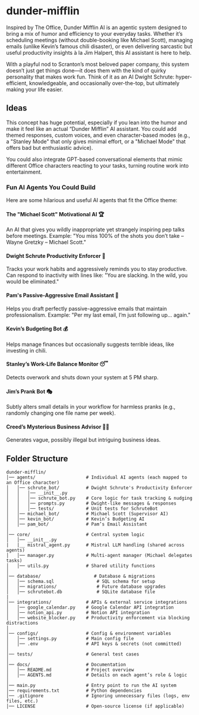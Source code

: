 # dunder-mifflin

Inspired by The Office, Dunder Mifflin AI is an agentic system designed to bring a mix of humor and efficiency to your everyday tasks. 
Whether it’s scheduling meetings (without double-booking like Michael Scott), managing emails (unlike Kevin’s famous chili disaster), or even delivering sarcastic but useful productivity insights à la Jim Halpert,
this AI assistant is here to help.

With a playful nod to Scranton’s most beloved paper company, this system doesn’t just get things done—it does them with the kind of quirky personality that makes work fun. 
Think of it as an AI Dwight Schrute: hyper-efficient, knowledgeable, and occasionally over-the-top, but ultimately making your life easier.

## Ideas
This concept has huge potential, especially if you lean into the humor and make it feel like an actual “Dunder Mifflin” AI assistant. You could add themed responses, custom voices, and even character-based modes (e.g., a "Stanley Mode" that only gives minimal effort, or a "Michael Mode" that offers bad but enthusiastic advice).

You could also integrate GPT-based conversational elements that mimic different Office characters reacting to your tasks, turning routine work into entertainment.

### Fun AI Agents You Could Build
Here are some hilarious and useful AI agents that fit the Office theme:

#### The "Michael Scott" Motivational AI 🏆


An AI that gives you wildly inappropriate yet strangely inspiring pep talks before meetings.
Example: "You miss 100% of the shots you don’t take – Wayne Gretzky – Michael Scott."

#### Dwight Schrute Productivity Enforcer 💼

Tracks your work habits and aggressively reminds you to stay productive.
Can respond to inactivity with lines like: "You are slacking. In the wild, you would be eliminated."

#### Pam's Passive-Aggressive Email Assistant 📧

Helps you draft perfectly passive-aggressive emails that maintain professionalism.
Example: "Per my last email, I’m just following up… again."

#### Kevin’s Budgeting Bot 💰

Helps manage finances but occasionally suggests terrible ideas, like investing in chili.

#### Stanley’s Work-Life Balance Monitor 😴

Detects overwork and shuts down your system at 5 PM sharp.

#### Jim’s Prank Bot 🎭

Subtly alters small details in your workflow for harmless pranks (e.g., randomly changing one file name per week).

#### Creed’s Mysterious Business Advisor 🕵️‍♂️

Generates vague, possibly illegal but intriguing business ideas.


## Folder Structure
```
dunder-mifflin/
│── agents/                   # Individual AI agents (each mapped to an Office character)
│   │── schrute_bot/          # Dwight Schrute's Productivity Enforcer
│   │   │── __init__.py
│   │   │── schrute_bot.py    # Core logic for task tracking & nudging
│   │   │── prompts.py        # Dwight-like messages & responses
│   │   │── tests/            # Unit tests for SchruteBot
│   │── michael_bot/          # Michael Scott (Supervisor AI)
│   │── kevin_bot/            # Kevin’s Budgeting AI
│   │── pam_bot/              # Pam’s Email Assistant
│
│── core/                     # Central system logic
│   │── __init__.py
|   |__ mistral_agent.py      # Mistral LLM handling (shared across agents)
│   │── manager.py            # Multi-agent manager (Michael delegates tasks)
│   │── utils.py              # Shared utility functions
│
│── database/                    # Database & migrations
│   │── schema.sql                # SQL schema for setup
│   │── migrations/               # Future database upgrades
│   │── schrutebot.db             # SQLite database file
|
│── integrations/             # APIs & external service integrations
│   │── google_calendar.py    # Google Calendar API integration
│   │── notion_api.py         # Notion API integration
│   │── website_blocker.py    # Productivity enforcement via blocking distractions
│
│── configs/                  # Config & environment variables
│   │── settings.py           # Main config file
│   │── .env                  # API keys & secrets (not committed)
│
│── tests/                    # General test cases
│
│── docs/                     # Documentation
│   │── README.md             # Project overview
│   │── AGENTS.md             # Details on each agent’s role & logic
│
│── main.py                   # Entry point to run the AI system
│── requirements.txt          # Python dependencies
│── .gitignore                # Ignoring unnecessary files (logs, env files, etc.)
│── LICENSE                   # Open-source license (if applicable)
```